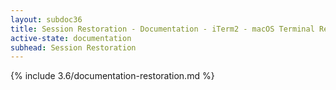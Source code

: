 ```yaml
---
layout: subdoc36
title: Session Restoration - Documentation - iTerm2 - macOS Terminal Replacement
active-state: documentation
subhead: Session Restoration
---
```

{% include 3.6/documentation-restoration.md %}

